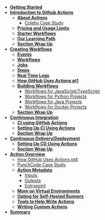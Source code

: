 - [**Getting Started**](00.0_getting-started.md)
- [**Introduction to Github Actions**](01.0_actions-intro.md)
  - [**About Actions**](01.1_actions-about.md)
    - [Coletiv Case Study](01.1_actions-about.md#activity)
  - [**Pricing and Usage Limits**](01.2_actions-pricing.md)
  - [**Starter Workflows**](01.3_actions-starter-workflows.md)
  - [**Our Learning Path**](01.4_actions-hello.md)
  - [**Section Wrap Up**](01.5_workflow-intro.md)
- [**Creating Workflows**](02.1_actions-ecosystem.md)
  - [**Events**](02.2_events.md)
  - [**Workflows**](02.3_workflows.md)
  - [**Jobs**](02.4_jobs.md)
  - [**Steps**](02.5_steps.md)
  - [**Real Time Logs**](02.6_reporting.md)
  - [**How GitHub Uses Actions pt1**](02.7_actions-hackathon-case-study.md)
  - [**Building Workflows**](02.8_actions-workflow-basics.md)
    - [Workflows for JavaScript/TypeScript](js-workflows.md)
    - [Workflows for Python Projects](python-workflows.md)
    - [Workflows for Java Projects](java-workflows.md)
    - [Workflows for Docker Projects](docker-workflows.md)
  - [**Section Wrap Up**](02.9_continuous-integration.md)
- [**Continuous Integration**](03.1_ci-overview.md)
  - [**CI using GitHub Actions**](03.2_ci-with-actions.md)
    <!-- - [How GitHub Uses Actions pt2](03.3_github-mobile-case-study.md) -->
    <!-- - [WIP External Case Study](03.4_some-other-case-study.md) -->
  - [**Setting Up CI Using Actions**](03.5_ci-learning-path.md)
  - [**Section Wrap Up**](03.6_continuous-delivery.md)
- [**Continuous Delivery/Deployment**](04.1_cd-overview.md)
  <!-- - [**CD using GitHub Actions**](04.2_cd-with-actions.md) -->
    <!-- - [How GitHub Uses Actions pt3](04.3_github-case-study.md)
    - [WIP External Case Study](04.4_some-other-case-study.md) -->
  - [**Setting Up CD Using Actions**](04.5_cd-learning-path.md)
  - [**Section Wrap Up**](04.6_on-to-actions.md)
- [**Action Overview**](05.1_action-overview.md)
  - [How GitHub Uses Actions pt4](05.2_github-case-study.md)
  - [PunchCode Case Study](05.3_punchcode-case-study.md)
  - [**Action Metadata**](05.4_action-metadata.md)
    - [Inputs](05.4.1_inputs.md)
    - [Outputs](05.4.2_outputs.md)
    - [Entrypoint](05.4.3_entrypoint.md)
  - [**More on Virtual Environments**](05.5_action-runner-env.md)
  - [**Opting for Self-Hosted Runners**](05.5b_self-hosted-runners.md)
  - [**Tools to Help Write Actions**](05.6_custom-action.md)
  - [**Writing Custom Actions**](05.7_write-actions-learning-path.md)
- [**Summary**](06.0_summary.md)

<!-- [click on this link](#my-multi-word-header) -->
